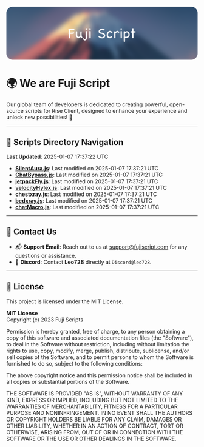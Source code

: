 ![Banner](.github/b.webp)

# 🌍 **We are Fuji Script**

Our global team of developers is dedicated to creating powerful, open-source scripts for Rise Client, designed to enhance your experience and unlock new possibilities! 🌟

---
<!-- SCRIPTS_NAVIGATION_START -->
## 📂 **Scripts Directory Navigation**

**Last Updated**: 2025-01-07 17:37:22 UTC

- **[SilentAura.js](scripts/SilentAura.js)**: Last modified on 2025-01-07 17:37:21 UTC
- **[ChatBypass.js](scripts/ChatBypass.js)**: Last modified on 2025-01-07 17:37:21 UTC
- **[jetpackFly.js](scripts/jetpackFly.js)**: Last modified on 2025-01-07 17:37:21 UTC
- **[velocityHylex.js](scripts/velocityHylex.js)**: Last modified on 2025-01-07 17:37:21 UTC
- **[chestxray.js](scripts/chestxray.js)**: Last modified on 2025-01-07 17:37:21 UTC
- **[bedxray.js](scripts/bedxray.js)**: Last modified on 2025-01-07 17:37:21 UTC
- **[chatMacro.js](scripts/chatMacro.js)**: Last modified on 2025-01-07 17:37:21 UTC

<!-- SCRIPTS_NAVIGATION_END -->

---

## 💬 **Contact Us**  
- 📬 **Support Email**: Reach out to us at [support@fujiscript.com](mailto:support@fujiscript.com) for any questions or assistance.  
- 💬 **Discord**: Contact **Leo728** directly at `Discord@leo728`.

---

## 📜 **License**

This project is licensed under the MIT License.  

**MIT License**  
Copyright (c) 2023 Fuji Scripts  

Permission is hereby granted, free of charge, to any person obtaining a copy of this software and associated documentation files (the "Software"), to deal in the Software without restriction, including without limitation the rights to use, copy, modify, merge, publish, distribute, sublicense, and/or sell copies of the Software, and to permit persons to whom the Software is furnished to do so, subject to the following conditions:  

The above copyright notice and this permission notice shall be included in all copies or substantial portions of the Software.  

THE SOFTWARE IS PROVIDED "AS IS", WITHOUT WARRANTY OF ANY KIND, EXPRESS OR IMPLIED, INCLUDING BUT NOT LIMITED TO THE WARRANTIES OF MERCHANTABILITY, FITNESS FOR A PARTICULAR PURPOSE AND NONINFRINGEMENT. IN NO EVENT SHALL THE AUTHORS OR COPYRIGHT HOLDERS BE LIABLE FOR ANY CLAIM, DAMAGES OR OTHER LIABILITY, WHETHER IN AN ACTION OF CONTRACT, TORT OR OTHERWISE, ARISING FROM, OUT OF OR IN CONNECTION WITH THE SOFTWARE OR THE USE OR OTHER DEALINGS IN THE SOFTWARE.  
